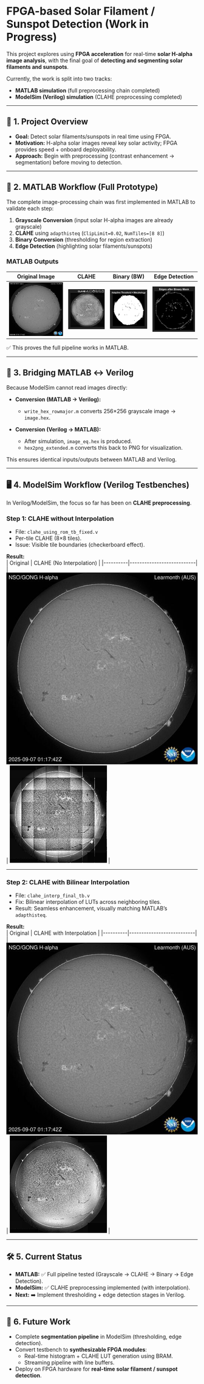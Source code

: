 # FPGA-based Solar Filament / Sunspot Detection (Work in Progress)

This project explores using **FPGA acceleration** for real-time **solar H-alpha image analysis**, with the final goal of **detecting and segmenting solar filaments and sunspots**.

Currently, the work is split into two tracks:  
- **MATLAB simulation** (full preprocessing chain completed)  
- **ModelSim (Verilog) simulation** (CLAHE preprocessing completed)

---

## 🔎 1. Project Overview

- **Goal:** Detect solar filaments/sunspots in real time using FPGA.  
- **Motivation:** H-alpha solar images reveal key solar activity; FPGA provides speed + onboard deployability.  
- **Approach:** Begin with preprocessing (contrast enhancement → segmentation) before moving to detection.  

---

## 🧪 2. MATLAB Workflow (Full Prototype)

The complete image-processing chain was first implemented in MATLAB to validate each step:

1. **Grayscale Conversion** (input solar H-alpha images are already grayscale)  
2. **CLAHE** using `adapthisteq` (`ClipLimit=0.02`, `NumTiles=[8 8]`)  
3. **Binary Conversion** (thresholding for region extraction)  
4. **Edge Detection** (highlighting solar filaments/sunspots)

### MATLAB Outputs

| Original Image | CLAHE | Binary (BW) | Edge Detection |
|----------------|-------|-------------|----------------|
| ![](imgs/original.jpg) | ![](imgs/clahe_matlab.png) | ![](imgs/bw_matlab.png) | ![](imgs/edges_matlab.png) |

✅ This proves the full pipeline works in MATLAB.

---

## 🔄 3. Bridging MATLAB ↔ Verilog

Because ModelSim cannot read images directly:

- **Conversion (MATLAB → Verilog):**  
  - `write_hex_rowmajor.m` converts 256×256 grayscale image → `image.hex`.

- **Conversion (Verilog → MATLAB):**  
  - After simulation, `image_eq.hex` is produced.  
  - `hex2png_extended.m` converts this back to PNG for visualization.

This ensures identical inputs/outputs between MATLAB and Verilog.

---

## 🖥️ 4. ModelSim Workflow (Verilog Testbenches)

In Verilog/ModelSim, the focus so far has been on **CLAHE preprocessing**.

### Step 1: CLAHE without Interpolation
- File: `clahe_using_rom_tb_fixed.v`  
- Per-tile CLAHE (8×8 tiles).  
- Issue: Visible tile boundaries (checkerboard effect).

**Result:**  
| Original | CLAHE (No Interpolation) |
|----------|---------------------------|
| ![](imgs/original.jpg) | ![](imgs/clahe_no_interp.png) |

---

### Step 2: CLAHE with Bilinear Interpolation
- File: `clahe_interp_final_tb.v`  
- Fix: Bilinear interpolation of LUTs across neighboring tiles.  
- Result: Seamless enhancement, visually matching MATLAB’s `adapthisteq`.

**Result:**  
| Original | CLAHE with Interpolation |
|----------|---------------------------|
| ![](imgs/original.jpg) | ![](imgs/clahe_interp.png) |

---

## 🛠️ 5. Current Status

- **MATLAB:** ✅ Full pipeline tested (Grayscale → CLAHE → Binary → Edge Detection).  
- **ModelSim:** ✅ CLAHE preprocessing implemented (with interpolation).  
- **Next:** ➡️ Implement thresholding + edge detection stages in Verilog.  

---

## 📅 6. Future Work

- Complete **segmentation pipeline** in ModelSim (thresholding, edge detection).  
- Convert testbench to **synthesizable FPGA modules**:
  - Real-time histogram + CLAHE LUT generation using BRAM.  
  - Streaming pipeline with line buffers.  
- Deploy on FPGA hardware for **real-time solar filament / sunspot detection**.  



